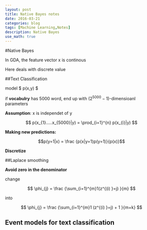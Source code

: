```yaml
---
layout: post
title: Native Bayes notes
date: 2016-03-21
categories: blog
tags: [Machine Learning,Notes]
description: Native Bayes
use_math: true
---
```





#Native Bayes

In GDA, the feature vector x is continous

Here deals with discrete value

##Text Classification

model
$ p(x,y) $ 

if **vocabulry** has 5000 word, end up with $(2^{5000} - 1)$-dimensioanl parameters

**Assumption**: x is independet of y

$$ p(x_{1}.....x_{5000}|y) = \prod_{i=1}^{n} p(x_{i}|y) $$ 

**Making new predictions:**

$$p(y=1|x) = \frac {p(x|y=1)p(y=1)}{p(x)}$$

**Discretize**

##Laplace smoothing 

**Avoid zero in the denominator**

change 

$$ \phi_{j} = \frac {\sum_{i=1}^{m}1(z^{(i) }=j) }{m}  $$

into 

$$ \phi_{j} = \frac {\sum_{i=1}^{m}1 (z^{(i) }=j) + 1 }{m+k}  $$

## Event models for text classification ##




